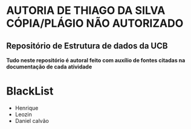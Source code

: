<h1> AUTORIA DE THIAGO DA SILVA<br>
CÓPIA/PLÁGIO NÃO AUTORIZADO</h1>
<h2> Repositório de Estrutura de dados da UCB</h2>
<strong>Tudo neste repositório é autoral feito com auxílio de fontes citadas na documentação de cada atividade</strong>
<br>

# BlackList
- Henrique
- Leozin
- Daniel calvão
  
